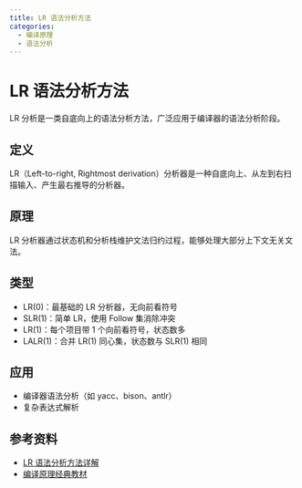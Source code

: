 ```yaml
---
title: LR 语法分析方法
categories:
  - 编译原理
  - 语法分析
---
```


# LR 语法分析方法

LR 分析是一类自底向上的语法分析方法，广泛应用于编译器的语法分析阶段。

## 定义
LR（Left-to-right, Rightmost derivation）分析器是一种自底向上、从左到右扫描输入、产生最右推导的分析器。

## 原理
LR 分析器通过状态机和分析栈维护文法归约过程，能够处理大部分上下文无关文法。

## 类型
- LR(0)：最基础的 LR 分析器，无向前看符号
- SLR(1)：简单 LR，使用 Follow 集消除冲突
- LR(1)：每个项目带 1 个向前看符号，状态数多
- LALR(1)：合并 LR(1) 同心集，状态数与 SLR(1) 相同

## 应用
- 编译器语法分析（如 yacc、bison、antlr）
- 复杂表达式解析

## 参考资料
- [LR 语法分析方法详解](https://blog.csdn.net/m0_46202073/article/details/109519696)
- [编译原理经典教材](https://book.douban.com/subject/2132920/)
